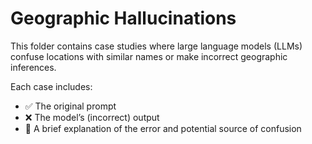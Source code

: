 # Geographic Hallucinations

This folder contains case studies where large language models (LLMs) confuse locations with similar names or make incorrect geographic inferences.

Each case includes:
- ✅ The original prompt
- ❌ The model’s (incorrect) output
- 📌 A brief explanation of the error and potential source of confusion
